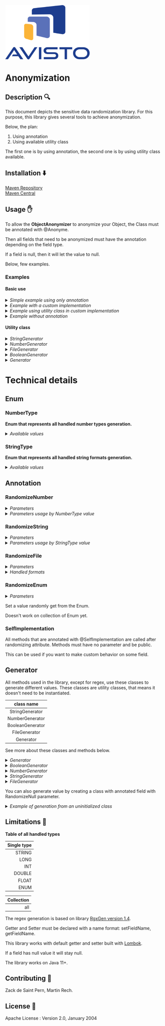 <img src="assets/logo_avisto.png" alt="Logo Avisto" width="270" height="173" />

# Anonymization

## Description 🔍

This document depicts the sensitive data randomization library.
For this purpose, this library gives several tools to achieve anonymization.

Below, the plan:
1. Using annotation
2. Using available utility class

The first one is by using annotation, the second one is by using utility class available.

## Installation ⬇️
[Maven Repository](https://mvnrepository.com/artifact/io.github.avistotelecom/data-anonymization) \
[Maven Central](https://central.sonatype.com/artifact/io.github.avistotelecom/data-anonymization)

## Usage ✋
To allow the **ObjectAnonymizer** to anonymize your Object, the Class must be annotated with @Anonyme.

Then all fields that need to be anonymized must have the annotation depending on the field type.

If a field is null, then it will let the value to null.

Below, few examples.

### Examples

#### Basic use
<details>
    <summary>
        <i>Simple example using only annotation</i>
    </summary>

In this example, we want to randomize value.
First we set annotation **@Anonyme** on the class, then we annotate fields that need to be randomized.

````java
@Anonyme
public class Person {

    @RandomizeString(StringType.STRING)
    private String firstName = "";

    @RandomizeString(value = StringType.STRING, minLength = 2, maxLength = 2)
    private String lastName = "";

    @RandomizeString(StringType.EMAIL)
    private String email = "";

    @RandomizeString(StringType.NUMBER)
    private String number = "";

    @RandomizeNumber(value = NumberType.LONG, minValue = "15", maxValue = "21", minSize = 3, maxSize = 6)
    private List<Long> longs = new ArrayList<>();

    /*  Getter and Setter necessary */
    /* Constructor */
}
````

````java
public class Main {
    public static void main(String[] args) {
        Person p = new Person();  // create a new Person
        ObjectAnonymizer oa = new ObjectAnonymizer();  // instance of objectAnonymizer 
        oa.anonymize(p);  // apply anonymization to p
    }
}
````

    Output: 
    p -> { firstName : adispmd, lastName : zr, email : azrfsq.gfzeryda@gyfdg.ftd, number : 791310314, longs : [16, 20, 21, 19] }

Here, all the annotated fields will be randomized based on the behavior given in the annotation.

</details>

<details>
    <summary>
        <i>Example with a custom implementation</i>
    </summary>

In this example, we want to randomize **firstName** and **lastName** using annotation. We want **fullName** as **firstName** and **lastName** anonymized separated by a space.

We can use **@SelfImplementation** as following to consider other fields during the anonymization.

**First**, we set annotation **@Anonyme** on the class, then we annotate fields **firstName** and **lastName**.
At last, we create a method that will be annotated with **@SelfImplementation**.

A method annotated with **@SelfImplementation** will be called after field anonymization.



````java
@Anonyme
public class Person {

    @RandomizeString(StringType.STRING)
    private String firstName = "";

    @RandomizeString(value = StringType.STRING, minLength = 2, maxLength = 2)
    private String lastName = "";

    private String fullName = "";

    @SelfImplementation
    public void customExample() {
        fullName = firstName + " " + lastName;
    }

    /*  Getter and Setter necessary */
    /* Constructor */
}
````

````java
public class Main {
    public static void main(String[] args) {
        Person p = new Person();  // create a new Person
        ObjectAnonymizer oa = new ObjectAnonymizer();  // instance of objectAnonymizer 
        oa.anonymize(p);  // apply anonymization to p
    }
}
````

    Output: 
    p -> { firstName : fqudqpfgq, lastName : ld, fullName : fqudqpfgq ld }

In this case, the **firstName** and **lastName** will be randomized thanks to the annotation.
At the end, the method **customExample( )** will be called so fullName will be the firstName and lastName that have been randomized.

</details>


<details>
    <summary>
        <i>Example using utility class in custom implementation</i>
    </summary>

In this example, we want to randomize fields but with specific behavior.

In this case utility class can be used for this purpose.

**First** we set **@Anonyme** annotation on the top of the class, then we create a method that will be annotated with **@SelfImplementation**.

````java
@Anonyme
public class Person {

    private String fullName = "";

    @SelfImplementation
    public void customExample() {
        fullName = StringGenerator.generateString() + " " + StringGenerator.generateString(4, 5);
    }

    /*  Getter and Setter necessary */
    /* Constructor */
}
````

````java
public class Main {
    public static void main(String[] args) {
        Person p = new Person();  // create a new Person
        ObjectAnonymizer oa = new ObjectAnonymizer();  // instance of objectAnonymizer 
        oa.anonymize(p);  // apply anonymization to p
    }
}
````

    Output:
    p -> { fullName : buczohco jfpz }

Here **fullName** will be constructed as a random string of random size between default value given
[here](#staticStringGenerator) and a random string of size between 4 and 5, separated by a space.

</details>

<details>
    <summary>
        <i>Example without annotation</i>
    </summary>

In this example, we want to randomize **firstName** and **lastName** and anonymize the cv without any annotation.

Here the old cv is deleted then create a new cv without any content.

````java
public class Person {

    private String firstName = "";

    private String lastName = "";

    private String cvUri = "path/to/file.pdf";

    /*  Getter and Setter */
    /* Constructor */
}
````

````java
import org.avisto.anonymization.generator.StringGenerator;

public class Main {
    public static void main(String[] args) {
        Person p = new Person("Zoo", "Landers", "tmp/cv/cv_zou_landers.pdf");  // create a new Person
        p.setFirstName(StringGenerator.generateString());
        p.setLastName(StringGenerator.generateString());
        FileGenerator.deleteFile(p.getCvUri());
        FileGenerator.generateFile("tmp/cv/", "new_name", "pdf");
    }
}
````

    Output: 
    p -> { firstName : bqcioud, lastName : chquif, cvUri : tmp/cv/new_name.pdf }

The file "tmp/cv/new_name.pdf" is created.

</details>

#### Utility class

<details>
    <summary>
       <i>StringGenerator</i>
    </summary>

````java
public class Main {
    public static void main(String[] args) {
        String v1 = StringGenerator.generateString();
        // v1 = a random string with length between default value define in StringGenerator class
        // output : v1 -> sdosgsgios

        String v2 = StringGenerator.generateString(1, 3);
        // v2 = a random string with length between 1 and 3
        // output : v2 -> fid

        String v3 = StringGenerator.generateNumber(10, 16, 3);
        // v3 = a number as string between the first and second parameter and fill with 0 at the beginning to have a length equals to the last parameter
        // output : v3 -> 014
        
        String v4 = StringGenerator.generateNumber(4);
        // v4 = string of 4 number
        // output : v4 -> 9463

        String v5 = StringGenerator.generateText(1, 5);
        // v5 = string of length between 1 and 5, the string is based on LOREM_IPSUM field in class StringGenerator
        // output : v5 -> Lor
            
        String v6 = StringGenerator.generateStringFromFile("tmp/file/example.txt");
        // v6 = random value get in the file given
        // output : v6 -> example

        String v7 = StringGenerator.generateFromRegex("[a-z]{2}[0-9]{3}");
        // v7 = string that match the pattern given
        // output : v7 -> rc083
    }
}
````

Here the file _example.txt_ contains :<br>

_________
An<br>
example
_________
    
</details>


<details>
    <summary>
       <i>NumberGenerator</i>
    </summary>

````java
public class Main {
    public static void main(String[] args) {
        int v1 = NumberGenerator.generateInt(); 
        // v1 = a random int

        long v2 = NumberGenerator.generateLong();
        // v2 = a random long

        float v3 = NumberGenerator.generateFloat();
        // v3 = a random float

        double v4 = NumberGenerator.generateDouble();
        // v4 = a random double

        int v5 = NumberGenerator.generateInt(10, 20);
        // v5 = a random int between 10 and 20 exclude

        long v6 = NumberGenerator.generateLong(10L, 20L);
        // v6 = a random long between 10 and 20 exclude

        float v7 = NumberGenerator.generateFloat(10f, 20f);
        // v7 = a random float between 10 and 20 exclude

        double v8 = NumberGenerator.generateDouble(10d, 20d);
        // v8 = a random double between 10 and 20 exclude
    }
}
````

</details>

<details>
    <summary>
       <i>FileGenerator</i>
    </summary>

````java
public class Main {
    public static void main(String[] args) {
        String v1 = FileGenerator.generateFile("/tmp", "name_of_file", "pdf"); // create a pdf file
        // v1 = string corresponding of path where the file has been created
        // output : v1 -> /tmp/name_of_file.pdf

        String v2 = FileGenerator.generateFile("/tmp/name_of_file.pdf"); // create a pdf file
        // v2 = string corresponding of path where the file has been created
        //  output : v2 -> /tmp/name_of_file.pdf

        String v3 = FileGenerator.generateFile("/tmp/my_base_directory/", "/tmp/name_of_file.png"); // search a base file name base.png in the directory given as first parameter then create a copy to the path given in second parameter
        // v3 = string corresponding of path where the file has been created
        //  output : v3 -> /tmp/name_of_file.png

        byte[] v4 = FileGenerator.generateFileAsBytes("jpeg");
        // v4 = array of byte corresponding of a base jpeg file
        // output : v4 -> [65, -115, 30, 78, -10, ...]

        byte[] v5 = FileGenerator.generateFileAsBytes("/tmp/my_base_directory/", "txt"); // search a base file name base.txt in the directory given as first parameter to return as byte array
        // v5 = array of byte corresponding of a base file txt get in the directory given as first param
        // output : v5 -> []

        String v6 = FileGenerator.getExtension("/tmp/name_of_file.pdf");
        // v6 = extension of the file
        // output : v6 -> pdf

        boolean v7 = FileGenerator.deleteFile("/tmp/file_to_delete.docx");
        // v7 = boolean that indicate if it has deleted the file given properly
        // output : v5 -> true
    }
}
````
</details>

<details>
    <summary>
       <i>BooleanGenerator</i>
    </summary>

````java
import org.avisto.anonymization.generator.BooleanGenerator;

public class Main {
    public static void main(String[] args) {
        boolean v1 = BooleanGenerator.generateBoolean();
        // v1 = boolean that have 50% chance to be true 
        // output : v1 -> true

        boolean v2 = BooleanGenerator.generateBoolean(0.3);
        // v2 = boolean that have 30% chance to be true
        // output : v2 -> false
    }
}
````
</details>

</details>

<details>
    <summary>
       <i>Generator</i>
    </summary>

````java
import org.avisto.anonymization.generator.BooleanGenerator;
import org.avisto.anonymization.generator.Generator;

import java.util.ArrayList;
import java.util.List;

public class Main {
    public static void main(String[] args) {
        List<String> values = new ArrayList<>();
        values.add("first value");
        values.add("second value");
        
        String v1 = Generator.generateValueFromCollection(values);
        // v1 = random value from values 
        // output : v1 -> first value

        int v2 = Generator.generateValueFromCollection(new Integer[]{12, 10, 8});
        // v2 = random value from array given 
        // output : v2 -> 10
        // work only on arrays of Objects not primitives
    }
}
````
Note that generateValueFromCollection works on any type which is inside the collection given.

Here we used String and Integer, but it can be any Object.

</details>


# Technical details

## Enum

### NumberType
**Enum that represents all handled number types generation.**
<details>
    <summary>
        <i>Available values</i>
    </summary>

Values:
- `LONG`
- `INT`
- `FLOAT`
- `DOUBLE`
</details>

### StringType
**Enum that represents all handled string formats generation.**

<details>
    <summary>
        <i>Available values</i>
    </summary>

Values:
- `STRING`
- `TEXT`
- `EMAIL`
- `URL`
- `PHONE_INTERNATIONAL`
- `PHONE_FR`
- `SOCIAL_SECURITY_NUMBER`
- `LICENSE_PLATE`
- `STRING_FROM_FILE`
- `NUMBER`
- `STRING_FROM_ARRAY`
- `REGEX`
</details>

## Annotation

### RandomizeNumber

<details>
    <summary>
        <i>Parameters</i>
    </summary>

|            name | type       | is optional | default   | description                                |
|----------------:|------------|-------------|-----------|--------------------------------------------|
|           value | NumberType | false       | none      | behavior                                   |
|        minValue | String     | true        | "default" | min value                                  |
|        maxValue | String     | true        | "default" | max value                                  |
|         minSize | int        | true        | 1         | min size of the collection                 |
|         maxSize | int        | true        | 15        | max size of the collection                 |
|        isUnique | boolean    | true        | false     | specify if a field as a unique key         |
|   randomizeNull | boolean    | true        | false     | specify if null field should be anonymized |

The default min (alt. max) value is the minimal (alt. maximal) value possible depending on the NumberType.

The size of the collection is selected randomly between minSize and maxSize.

minSize and maxSize are used only if the field is a collection.

</details>

<details>
    <summary>
        <i>Parameters usage by NumberType value</i>
    </summary>

|   value | parameters                                                    | description     |
|--------:|---------------------------------------------------------------|-----------------|
|    LONG | minValue, maxValue, minSize, maxSize, isUnique, randomizeNull | generate long   |
|     INT | minValue, maxValue, minSize, maxSize, isUnique, randomizeNull | generate int    |
|   FLOAT | minValue, maxValue, minSize, maxSize, isUnique, randomizeNull | generate float  |
|  DOUBLE | minValue, maxValue, minSize, maxSize, isUnique, randomizeNull | generate double |

</details>

### RandomizeString <a id='stringAnnotation'></a>

<details>
    <summary>
        <i>Parameters</i>
    </summary>

|           name | type            | is optional | default         | description                                |
|---------------:|-----------------|-------------|-----------------|--------------------------------------------|
|          value | StringType      | false       | none            | behavior                                   |
|      minLength | int             | true        | "default"       | min length                                 |
|      maxLength | int             | true        | "default"       | max length                                 |
|           path | String          | true        | ""              | path of the file where to get values       |
| possibleValues | Array\<String\> | true        | {}              | array of different values that can be set  |
|        minSize | int             | true        | 1               | min size of the collection                 |
|        maxSize | int             | true        | 10              | max size of the collection                 |
|        pattern | String          | true        | "\[a-z\]{5,12}" | regex pattern                              |
|       isUnique | boolean         | true        | false           | specify if a field as a unique key         |
|  randomizeNull | boolean         | true        | false           | specify if null field should be anonymized |

The default minLength (alt. maxLength) value is the minimal (alt. maximal) length possible depending on the StringType,
the final length is selected randomly between minLength and MaxLength.

The size of the collection is selected randomly between minSize and maxSize.

minSize and maxSize are used only if the field is a collection.

See supported regex pattern syntax [here](https://github.com/curious-odd-man/RgxGen#supported-syntax).

</details>

<details>
    <summary>
        <i>Parameters usage by StringType value</i>
    </summary>

|                  value | parameters                                                      | description                                                                               |
|-----------------------:|-----------------------------------------------------------------|-------------------------------------------------------------------------------------------|
|                 STRING | minLength, maxLength, minSize, maxSize, isUnique, randomizeNull | generate random string, the alphabet is \[a-z\]                                           |
|                   TEXT | minLength, maxLength, minSize, maxSize, isUnique, randomizeNull | generate "Lorem ipsum" text                                                               |
|                  EMAIL | minSize, maxSize, isUnique, randomizeNull                       | generate random email with format : %s.%s@%s.%s \*                                        |
|                    URL | minSize, maxSize, isUnique, randomizeNull                       | generate random url with format : \[https, http\]://%s/%s/%s \*                           |
|    PHONE_INTERNATIONAL | minSize, maxSize, isUnique, randomizeNull                       | generate international phone number                                                       |
|               PHONE_FR | minSize, maxSize, isUnique, randomizeNull                       | generate french national phone number                                                     |
| SOCIAL_SECURITY_NUMBER | minSize, maxSize, isUnique, randomizeNull                       | generate random social security number with format : \[0,1\]\[0-9\]{2}\[01-12\]\[0-9\]{8} |
|          LICENSE_PLATE | minSize, maxSize, isUnique, randomizeNull                       | generate license plate with format \[A-Z\]{2}-\[0-9\]{3}-\[A-Z\]{2}                       |
|       STRING_FROM_FILE | path, minSize, maxSize, isUnique, randomizeNull                 | select value from file                                                                    |
|      STRING_FROM_ARRAY | possibleValues , minSize, maxSize, isUnique, randomizeNull      | select value from array                                                                   |
|                 NUMBER | minLength, maxLength, minSize, maxSize, isUnique, randomizeNull | generate number as string                                                                 |
|                  REGEX | pattern, minSize, maxSize, isUnique, randomizeNull              | generate string which respects the pattern                                                |
|                   IPV4 | minSize, maxSize, isUnique, randomizeNull                       | generate string which respects IPV4 format                                                |
|                   IPV6 | minSize, maxSize, isUnique, randomizeNull                       | generate string which respects IPV6 format                                                |

 `*` Replace %s by a random string.

</details>


### RandomizeFile

<details>
    <summary>
        <i>Parameters</i>
    </summary>

|             name | type             | is optional | default                                                                     | description                                      |
|-----------------:|------------------|-------------|-----------------------------------------------------------------------------|--------------------------------------------------|
|  pathToDirectory | String           | false       | none                                                                        | directory where to save new file                 |
| nameFileBehavior | @RandomizeString | true        | @RandomizeString(value = StringType.STRING, minLength = 15, maxLength = 30) | behavior of how to generate the name of new file |
|        removeOld | boolean          | true        | true                                                                        | define if the old file should be removed         |
|          minSize | int              | true        | 1                                                                           | min size of the collection                       |
|          maxSize | int              | true        | 15                                                                          | max size of the collection                       |

The size of the collection is selected randomly between minSize and maxSize.

See more about nameFileBehavior on [RandomizeString](#stringAnnotation).

</details>

<details>
    <summary>
        <i>Handled formats</i>
    </summary>

|    format    | extension                                   |
|:------------:|---------------------------------------------|
|    image     | `bmp` `gif` `png` `jpg` `jpeg` `tiff` `svg` |
|     text     | `odt` `docx` `txt`                          |
| presentation | `ods` `pptx`                                |
| spreadsheet  | `odp` `xlsx` `csv`                          |
|    video     | `mp4`                                       |
|    audio     | `mp3` `m4a` `flac` `ogg` `wav`              |
|    other     | `pdf` `html` `htm`                          |


</details>

### RandomizeEnum

<details>
    <summary>
        <i>Parameters</i>
    </summary>

|          name | type    | is optional | default | description                                  |
|--------------:|---------|-------------|---------|----------------------------------------------|
| randomizeNull | boolean | true        | false   | specify if a null field should be anonymized |

</details>

Set a value randomly get from the Enum.

Doesn't work on collection of Enum yet.

### SelfImplementation

All methods that are annotated with @SelfImplementation are called after randomizing attribute. Methods must have no parameter and be public.

This can be used if you want to make custom behavior on some field.


## Generator

All methods used in the library, except for regex, use these classes to generate different values. These classes are utility classes, that means it doesn't need to be instantiated.

|    class name    |
|:----------------:|
| StringGenerator  |
| NumberGenerator  |
| BooleanGenerator |
|  FileGenerator   |
|    Generator     |

See more about these classes and methods below.

</details>

<details>
    <summary>
        <i>Generator</i>
    </summary>

### static method

`generateValueFromCollection( List<T> origin )` => Return a random value selected from the given list.

`generateValueFromCollection( T[] origin )` => Return a random value selected from the given array.

</details>

<details>
    <summary>
        <i>BooleanGenerator</i>
    </summary>

### static method

`GenerateBoolean( )` => Return a random boolean with a probability equals to 50% for true and 50% for false.

`GenerateBoolean( Float probability )` => Return a random boolean with a probability equals to { probability } for true and { 1 - probability } for false.

</details>


<details>
    <summary>
        <i>NumberGenerator</i>
    </summary>

### static method

`generateDouble( )` => Return a random Double.

`generateDouble( Double min, Double max )` => Generate a random Double, the value is between [ min, max [.

`generateFloat( )` => Return a random Float.

`generateFloat( Float min, Float max )` => Generate a random Float, the value is between [ min, max [.

`generateInt( )` => Return a random Integer.

`generateInt( Int min, Int max )` => Generate a random Int, the value is between [ min, max [.

`generateLong( )` => Return a random Long.

`generateLong( Long min, Long max )` => Generate a random Long, the value is between [ min, max [.

</details>

<details>
    <summary>
        <i>StringGenerator</i>
    </summary>

### static field <a id='staticStringGenerator'></a>
int **DEFAULT_MAX_LENGTH** = 12

int **DEFAULT_MAX_SIZE** = 10

int **DEFAULT_MIN_LENGTH** = 3

int **DEFAULT_MIN_SIZE** = 1

String **LOREM_IPSUM** => basic lorem ipsum

### static method

`generateNumber( int length )` => Return a string of { length } digits.

`generateNumber( long minValue, long maxValue, int digits )` => Return a string of random numbers in a minValue and maxValue.
If the value doesn't fill all digits it will complete it with enough 0 at the beginning.

`generateString( )` => Generate a random string with random length between [ DEFAULT_MIN_LENGTH, DEFAULT_MAX_LENGTH ].

`generateString( int minLength, int maxLength )` => Generate a random string with random length between [ minLength , maxLength ].
To generate a specific length, choose a value where minLength = maxLength.


`generateStringFromFile( String path )` => Select a random value from a file, the value in file must match this format:
_________
data1<br>
data2<br>
data3
_________
WARNING : It saves the content of the file on a map.
On consecutive calls, the file will not be re-opened each time, so if the path didn't change and the content of the file changed, it will not handle changes.


`generateText(int minLength, int maxLength)` => Generate "Lorem Ipsum" String with random length between [ minLength , maxLength ].
To generate a specific length, choose a value where minLength = maxLength.

`generateFromRegex( String pattern )` => Generate a string that match the pattern given
</details>

<details>
    <summary>
        <i>FileGenerator</i>
    </summary>

### static method

`deleteFile( String pathToFile )` =>
Delete the file given in param.

`generateFile( String pathToFile )` =>
Generate and save a file on the path given, based on blank file put in resources in this library.<br>
It will get the extension expected on the pathToFile param.

`generateFile( String originDirectory, String pathToFile )` =>
Generate a file based on file in originDirectory. To work, files must match name: base.[extension]<br>
It will get the extension expected on the pathToFile param.

`generateFile( String pathToDirectory, String name, String extension )` => 
Generate a file to the pathToDirectory with the name and extension given, based on blank file in resources in this library depending on the extension given.

`generateFileAsInputStream( String extension )` =>
It will return the InputStream corresponding to the file depending on the extension given.
It will get a template file on resources from this library.

`generateFileAsBytes( String extension )` =>
It will return the byte array corresponding to the file depending on the extension given. 
It will get a template file on resources from this library.

`generateFileAsBytes( String originDirectory, String extension )` =>
It will return the byte array corresponding to the file depending on the extension given.
It will get a template file on the originDirectory given, the template must match name base.[extension] .

`getExtension( String pathToFile )` => Get and return the extension of a file given.

</details>

You can also generate value by creating a class with annotated field with RandomizeNull parameter.

<details>
    <summary>
        <i>Example of generation from an uninitialized class</i>
    </summary>

````java
@Anonyme
public class Person {

    @RandomizeString(value = StringType.STRING, randomizeNull = true)
    private String firstName;

    @RandomizeString(value = StringType.STRING, randomizeNull = true)
    private String lastName;

    @RandomizeString(value = StringType.EMAIL, randomizeNull = true)
    private String email;

    @RandomizeString(value = StringType.NUMBER, randomizeNull = true)
    private String number;
    /*  Getter and Setter necessary */
    /* Constructor */
}
````

````java
public class Main {
    public static void main(String[] args) {
        Person p = new Person();  // create a new Person
        ObjectAnonymizer oa = new ObjectAnonymizer();  // instance of objectAnonymizer 
        oa.anonymize(p);  // apply anonymization to p
    }
}
````

    Output:
    Before ObjectAnonymizer:
    p -> { firstName : null, lastName : null, email : null, number : null}
    After ObjectAnonymizer:
    p -> { firstName : adispmd, lastName : zqsahr, email : azrfsq.gfzeryda@gyfdg.ftd, number : 791310314}

</details>

## Limitations 🐧

**Table of all handled types**

| Single type |
|------------:|
|      STRING |
|        LONG |
|         INT |
|      DOUBLE |
|       FLOAT |
|        ENUM |

| Collection |
|-----------:|
|        all |

The regex generation is based on library [RgxGen version 1.4](https://github.com/curious-odd-man/RgxGen/tree/1.4).

Getter and Setter must be declared with a name format: setFieldName, getFieldName. 

This library works with default getter and setter built with [Lombok](https://github.com/projectlombok/lombok).

If a field has null value it will stay null.

The library works on Java 11+.

## Contributing 👯
Zack de Saint Pern, Martin Rech.
## License 📃
Apache License : Version 2.0, January 2004
